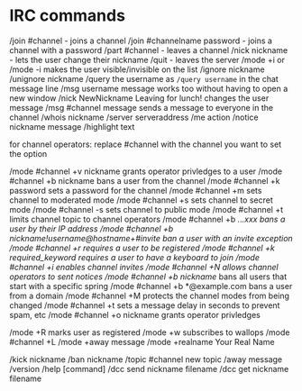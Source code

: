 # IRC commands

/join #channel - joins a channel
/join #channelname password - joins a channel with a password
/part #channel - leaves a channel
/nick nickname - lets the user change their nickname
/quit - leaves the server
/mode +i or /mode -i makes the user visible/invisible on the list
/ignore nickname
/unignore nickname
/query the username as `/query username` in the chat message line
/msg username message works too without having to open a new window
/nick NewNickname Leaving for lunch! changes the user message
/msg #channel message sends a message to everyone in the channel
/whois nickname
/server serveraddress
/me action
/notice nickname message
/highlight text

for channel operators:
replace #channel with the channel you want to set the option

/mode #channel +v nickname grants operator privledges to a user
/mode #channel +b nickname bans a user from the channel
/mode #channel +k password sets a password for the channel
/mode #channel +m sets channel to moderated mode
/mode #channel +s sets channel to secret mode
/mode #channel -s sets channel to public mode
/mode #channel +t limits channel topic to channel operators
/mode #channel +b *.*.*.xxx bans a user by their IP address
/mode #channel +b nickname!username@hostname+#invite ban a user with an invite exception
/mode #channel +r requires a user to be registered
/mode #channel +k required_keyword requires a user to have a keyboard to join
/mode #channel +i enables channel invites
/mode #channel +N allows channel operators to sent notices
/mode #channel +b nickname* bans all users that start with a specific spring
/mode #channel +b *@example.com bans a user from a domain
/mode #channel +M protects the channel modes from being changed
/mode #channel +t <seconds> sets a message delay in seconds to prevent spam, etc
/mode #channel +o nickname grants operator privledges

/mode +R marks user as registered
/mode +w subscribes to wallops
/mode #channel +L
/mode +away message
/mode +realname Your Real Name

/kick nickname
/ban nickname
/topic #channel new topic
/away message
/version
/help [command]
/dcc send nickname filename
/dcc get nickname filename
